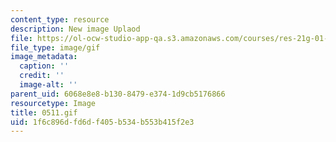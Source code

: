 ```yaml
---
content_type: resource
description: New image Uplaod
file: https://ol-ocw-studio-app-qa.s3.amazonaws.com/courses/res-21g-01-kana-spring-2010/1f6c896dfd6df405b534b553b415f2e3_0511.gif
file_type: image/gif
image_metadata:
  caption: ''
  credit: ''
  image-alt: ''
parent_uid: 6068e8e8-b130-8479-e374-1d9cb5176866
resourcetype: Image
title: 0511.gif
uid: 1f6c896d-fd6d-f405-b534-b553b415f2e3
---
```

